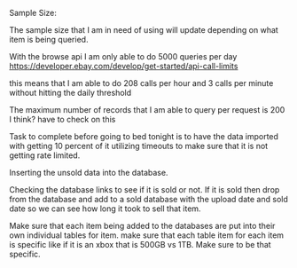 Sample Size:

The sample size that I am in need of using will update depending on what item is being queried. 

With the browse api I am only able to do 5000 queries per day
https://developer.ebay.com/develop/get-started/api-call-limits

this means that I am able to do 208 calls per hour and 3 calls per minute without hitting the daily threshold

The maximum number of records that I am able to query per request is 200 I think?
have to check on this


Task to complete before going to bed tonight is to have the data imported with getting 10 percent of it utilizing timeouts
to make sure that it is not getting rate limited.

Inserting the unsold data into the database.

Checking the database links to see if it is sold or not.
If it is sold then drop from the database and add to a sold database with the upload date and sold date so we can see how
long it took to sell that item.


Make sure that each item being added to the databases are put into their own individual tables for item. make sure that each table item
for each item is specific like if it is an xbox that is 500GB vs 1TB. Make sure to be that specific. 